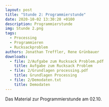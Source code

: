 ```yaml
---
layout: post
title: "Stunde 2: Programmierstunde"
date: 2020-10-02 13:30:20 +0100
description: Programmierstunde
img: Stunde 2.png
tags:
  - Processing
  - Programmieren
  - Rucksackproblem
authors: Jonathan Treffler, Rene Grünbauer
downloads:
  - file: 2/Aufgabe zum Rucksack Problem.pdf
    title: Aufgabe zum Rucksack Problem
  - file: 2/Grundlagen processing.pdf
    title: Grundlagen Processing
  - file: 2/Demodaten.txt
    title: Demodaten
---
```


Das Material zur Programmierstunde am 02.10.
